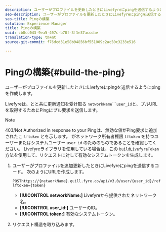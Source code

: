 ```yaml
---
description: ユーザーがプロファイルを更新したときにLivefyreにpingを送信するようにpingを作成します。
seo-description: ユーザーがプロファイルを更新したときにLivefyreにpingを送信するようにpingを作成します。
seo-title: Pingの構築
solution: Experience Manager
title: Pingの構築
uuid: cb8cc043-9ea5-407c-b70f-3f1e37accdae
translation-type: tm+mt
source-git-commit: f76dcd31e58b94856bf551009c2ac50c3233e516

---
```



# Pingの構築{#build-the-ping}

ユーザーがプロファイルを更新したときにLivefyreにpingを送信するようにpingを作成します。

Livefyreは、とと共に更新通知を受け取る `networkName``user_id`と、プルURLを取得するためにPingにプル要求を送信します。

>[!NOTE]
>
>403/Not Authorized in response to your Pingは、無効な値がPing要求に追加されたこ `lftoken` とを示します。 がネットワーク所有者権限 `lftoken` を持つユーザーまたはシステムユーザー `user_id` のためのものであることを確認してください。 Livefyreライブラリを使用している場合は、この `buildLivefyreToken` 方法を使用して、リクエストに対して有効なシステムトークンを生成します。

1. ユーザーがプロファイルを追加更新したときにLivefyreにpingを送信するコード。 次のようにURLを作成します。

   ```
   POSThttps://{networkName}.quill.fyre.co/api/v3.0/user/{user_id}/refresh?lftoken={token}
   ```

   * **[!UICONTROL networkName:]** Livefyreから提供されたネットワーク名。
   * **[!UICONTROL user_id:]** ユーザーのID。
   * **[!UICONTROL token:]** 有効なシステムトークン。

1. リクエスト構造を取り込みます。
